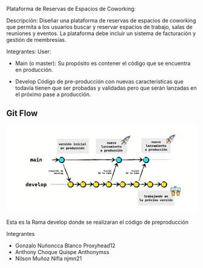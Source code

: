 Plataforma de Reservas de Espacios de Coworking:

Descripción: Diseñar una plataforma de reservas de espacios de coworking que permita a los usuarios buscar y reservar espacios de trabajo, salas de reuniones y eventos. La plataforma debe incluir un sistema de facturación y gestión de membresías.

Integrantes: User:

- Main (o master): Su propósito es contener el código que se encuentra en
    producción.
    
- Develop Código de pre-producción con nuevas características que todavía
    tienen que ser probadas y validadas pero que serán lanzadas en el próximo
    pase a producción.


## Git Flow

![App Screenshot](https://github.com/Proxyhead12/Workspace/blob/feature-anthony/resources/git%20flow.png?raw=true)



Esta es la Rama develop donde se realizaran el código de preproducción 

Integrantes
- Gonzalo Nuñoncca Blanco   Proxyhead12
- Anthony Choque Quispe     Anthonymss
- Nilson Muñoz Nifla        njmn21
